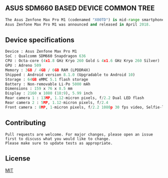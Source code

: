 ## ASUS SDM660 BASED DEVICE COMMON TREE

```python
The Asus Zenfone Max Pro M1 (codenamed "X00TD") is mid-range smartphone from Asus.
Asus Zenfone Max Pro M1 was announced and released in April 2018.
```
## Device specifications

```python
Device : Asus Zenfone Max Pro M1
SoC : Qualcomm SDM660 Snapdragon 636
CPU : Octa-core (4x1.8 GHz Kryo 260 Gold & 4x1.6 GHz Kryo 260 Silver)
GPU : Adreno 509
Memory : 3GB / 4GB / 6GB RAM (LPDDR4X)
Shipped : Android version 8.1.0 (Upgradable to Android 10)
Storage : 64GB eMMC 5.1 flash storage
Battery : Non-removable Li-Po 5000 mAh
Dimensions : 159 x 76 x 8.5 mm
Display : 2160 x 1080 (18:9), 5.99 inch
Rear camera 1 : 13MP, 1.12-micron pixels, f/2.2 Dual LED flash
Rear camera 2 : 5MP, 1.12-micron pixels, f/2.4
Front camera : 8MP, 1-micron pixels, f/2.2 1080p 30 fps video, Selfie-light
```

## Contributing
```
Pull requests are welcome. For major changes, please open an issue first to discuss what you would like to change.
Please make sure to update tests as appropriate.
```

## License
[MIT](https://choosealicense.com/licenses/mit/)
